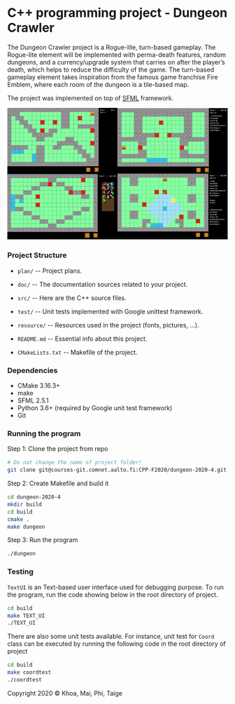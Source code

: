 # C++ programming project - Dungeon Crawler

The Dungeon Crawler project is a Rogue-lite, turn-based gameplay. The Rogue-lite element will be implemented with perma-death features, random dungeons, and a currency/upgrade system that carries on after the player’s death, which helps to reduce the difficulty of the game. The turn-based gameplay element takes inspiration from the famous game franchise Fire Emblem, where each room of the dungeon is a tile-based map.

The project was implemented on top of [SFML](https://www.sfml-dev.org/index.php) framework.

![Screenshot](./resource/screenshot.png)

### Project Structure

  * `plan/` -- Project plans.

  * `doc/` -- The documentation sources related to your project.

  * `src/` -- Here are the C++ source files.

  * `test/` -- Unit tests implemented with Google unittest framework. 

  * `resource/` -- Resources used in the project (fonts, pictures, ...).

  * `README.md` -- Essential info about this project. 

  * `CMakeLists.txt` -- Makefile of the project. 


### Dependencies
- CMake 3.16.3+
- make
- SFML 2.5.1
- Python 3.6+ (required by Google unit test framework)
- Git

### Running the program
Step 1: Clone the project from repo
```bash
# Do not change the name of project folder!
git clone git@courses-git.comnet.aalto.fi:CPP-F2020/dungeon-2020-4.git 
```
Step 2: Create Makefile and build it
```bash
cd dungeon-2020-4
mkdir build
cd build
cmake .
make dungeon
```
Step 3: Run the program
```bash
./dungeon
```

### Testing
`TextUI` is an Text-based user interface used for debugging purpose. 
To run the program, run the code showing below in the root directory of project. 
 ```bash
cd build
make TEXT_UI
./TEXT_UI
```
There are also some unit tests available. For instance, unit test for `Coord` class 
can be executed by running the following code in the root directory of project
 ```bash
cd build
make coordtest
./coordtest
```

Copyright 2020 © Khoa, Mai, Phi, Taige